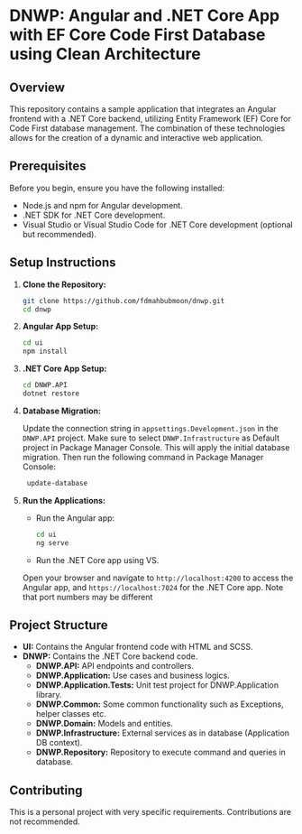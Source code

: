 # DNWP: Angular and .NET Core App with EF Core Code First Database using Clean Architecture

## Overview

This repository contains a sample application that integrates an Angular frontend with a .NET Core backend, utilizing Entity Framework (EF) Core for Code First database management. The combination of these technologies allows for the creation of a dynamic and interactive web application.

## Prerequisites

Before you begin, ensure you have the following installed:

- Node.js and npm for Angular development.
- .NET SDK for .NET Core development.
- Visual Studio or Visual Studio Code for .NET Core development (optional but recommended).

## Setup Instructions

1. **Clone the Repository:**

    ```bash
    git clone https://github.com/fdmahbubmoon/dnwp.git
    cd dnwp
    ```

2. **Angular App Setup:**

    ```bash
    cd ui
    npm install
    ```

3. **.NET Core App Setup:**

    ```bash
    cd DNWP.API
    dotnet restore
    ```

4. **Database Migration:**

    Update the connection string in `appsettings.Development.json` in the `DNWP.API` project. Make sure to select `DNWP.Infrastructure` as Default project in Package Manager Console. This will apply the initial database migration. Then run the following command in Package Manager Console:

   ```bash
    update-database    
    ```

6. **Run the Applications:**

    - Run the Angular app:

        ```bash
        cd ui
        ng serve
        ```

    - Run the .NET Core app using VS.

    Open your browser and navigate to `http://localhost:4200` to access the Angular app, and `https://localhost:7024` for the .NET Core app.
   Note that port numbers may be different

## Project Structure

- **UI:** Contains the Angular frontend code with HTML and SCSS.
- **DNWP:** Contains the .NET Core backend code.
  - **DNWP.API:** API endpoints and controllers.
  - **DNWP.Application:** Use cases and business logics.
  - **DNWP.Application.Tests:** Unit test project for DNWP.Application library.
  - **DNWP.Common:** Some common functionality such as Exceptions, helper classes etc.
  - **DNWP.Domain:** Models and entities.
  - **DNWP.Infrastructure:** External services as in database (Application DB context).
  - **DNWP.Repository:** Repository to execute command and queries in database.

## Contributing

This is a personal project with very specific requirements. Contributions are not recommended.
